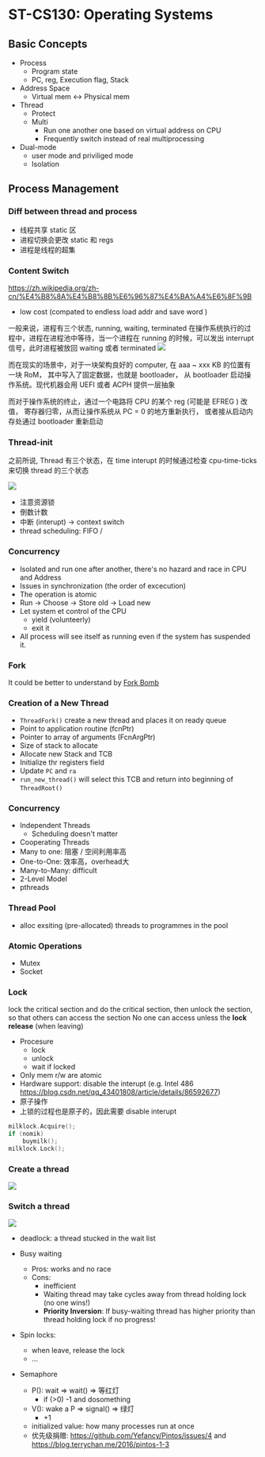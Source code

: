 # ST-CS130: Operating Systems
## Basic Concepts
- Process
    - Program state
    - PC, reg, Execution flag, Stack
- Address Space
    - Virtual mem <-> Physical mem
- Thread
    - Protect
    - Multi
        - Run one another one based on virtual address on CPU
        - Frequently switch instead of real multiprocessing 
- Dual-mode
    - user mode and priviliged mode
    - Isolation

## Process Management


### Diff between thread and process
- 线程共享 static 区
- 进程切换会更改 static 和 regs
- 进程是线程的超集

### Content Switch
https://zh.wikipedia.org/zh-cn/%E4%B8%8A%E4%B8%8B%E6%96%87%E4%BA%A4%E6%8F%9B

- low cost (compated to endless load addr and save word )

一般来说，进程有三个状态, running, waiting, terminated
在操作系统执行的过程中，进程在进程池中等待，当一个进程在 running 的时候，可以发出 interrupt 信号，此时进程被放回 waiting 或者 terminated
![](https://i.imgur.com/l0Xy6e5.png)

而在现实的场景中，对于一块架构良好的 computer, 在 aaa ~ xxx KB 的位置有一块 RoM， 其中写入了固定数据，也就是 bootloader， 从 bootloader 启动操作系统。现代机器会用 UEFI 或者 ACPH 提供一层抽象

而对于操作系统的终止，通过一个电路将 CPU 的某个 reg (可能是 EFREG ) 改值， 寄存器归零，从而让操作系统从 PC = 0 的地方重新执行， 或者接从启动内存处通过 bootloader 重新启动


### Thread-init
之前所说, Thread 有三个状态，在 time interupt 的时候通过检查 cpu-time-ticks 来切换 thread 的三个状态

![](https://i.imgur.com/7aJLU5y.jpg)

- 注意资源锁
- 倒数计数
- 中断 (interupt) -> context switch
- thread scheduling: FIFO / 

### Concurrency
- Isolated and run one after another, there's no hazard and race in CPU and Address
- Issues in synchronization (the order of excecution)
- The operation is atomic
- Run -> Choose -> Store old -> Load new
- Let system et control of the CPU
    - yield (volunteerly)
    - exit it
- All process will see itself as running even if the system has suspended it.
    
### Fork
It could be better to understand by
[Fork Bomb](https://zh.wikipedia.org/zh-hans/Fork%E7%82%B8%E5%BC%B9)

### Creation of a New Thread
- `ThreadFork()` create a new thread and places it on ready queue
- Point to application routine (fcnPtr)
- Pointer to array of arguments (FcnArgPtr)
- Size of stack to allocate
- Allocate new Stack and TCB
- Initialize thr registers field
- Update `PC` and `ra`
- `run_new_thread()` will select this TCB and return into beginning of `ThreadRoot()`

### Concurrency
- Independent Threads
    - Scheduling doesn't matter
- Cooperating Threads
- Many to one: 阻塞 / 空间利用率高
- One-to-One: 效率高，overhead大
- Many-to-Many: difficult 
- 2-Level Model
- pthreads

### Thread Pool
- alloc exsiting (pre-allocated) threads to programmes in the pool

### Atomic Operations
- Mutex
- Socket 

### Lock
lock the critical section and do the critical section, then unlock the section, so that others can access the section
No one can access unless the **lock release** (when leaving)
- Procesure
    - lock 
    - unlock
    - wait if locked
- Only mem r/w are atomic
- Hardware support: disable the interupt (e.g. Intel 486 https://blog.csdn.net/qq_43401808/article/details/86592677)
- 原子操作
- 上锁的过程也是原子的，因此需要 disable interupt

```C    
milklock.Acquire();
if (nomik)
    buymilk();
milklock.Lock();
```
### Create a thread
![](https://i.imgur.com/voDKA7G.png)

### Switch a thread
![](https://i.imgur.com/WczHhxj.png)
- deadlock: a thread stucked in the wait list
- Busy waiting
    - Pros: works and no race
    - Cons:
        - inefficient
        - Waiting thread may take cycles away from thread holding lock (no one wins!)
        - **Priority Inversion**: If busy-waiting thread has higher priority than thread holding lock if no progress!

- Spin locks:
    - when leave, release the lock
    - ...

- Semaphore
    - P(): wait => wait() => 等红灯
        - if (>0) -1 and dosomething
    - V(): wake a P => signal() => 绿灯
        - +1
    - initialized value: how many processes run at once
    - 优先级捐赠: https://github.com/Yefancy/Pintos/issues/4 and https://blog.terrychan.me/2016/pintos-1-3